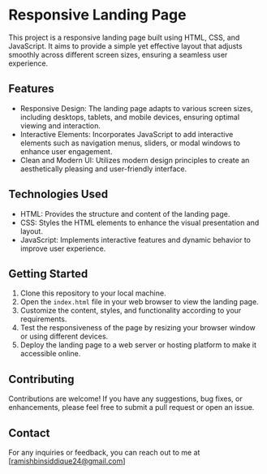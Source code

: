 # Responsive Landing Page

This project is a responsive landing page built using HTML, CSS, and JavaScript. It aims to provide a simple yet effective layout that adjusts smoothly across different screen sizes, ensuring a seamless user experience.

## Features

- Responsive Design: The landing page adapts to various screen sizes, including desktops, tablets, and mobile devices, ensuring optimal viewing and interaction.
- Interactive Elements: Incorporates JavaScript to add interactive elements such as navigation menus, sliders, or modal windows to enhance user engagement.
- Clean and Modern UI: Utilizes modern design principles to create an aesthetically pleasing and user-friendly interface.

## Technologies Used

- HTML: Provides the structure and content of the landing page.
- CSS: Styles the HTML elements to enhance the visual presentation and layout.
- JavaScript: Implements interactive features and dynamic behavior to improve user experience.

## Getting Started

1. Clone this repository to your local machine.
2. Open the `index.html` file in your web browser to view the landing page.
3. Customize the content, styles, and functionality according to your requirements.
4. Test the responsiveness of the page by resizing your browser window or using different devices.
5. Deploy the landing page to a web server or hosting platform to make it accessible online.

## Contributing

Contributions are welcome! If you have any suggestions, bug fixes, or enhancements, please feel free to submit a pull request or open an issue.


## Contact
For any inquiries or feedback, you can reach out to me at [ramishbinsiddique24@gmail.com]
